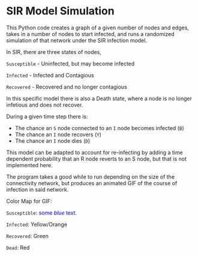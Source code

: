 # SIR Model Simulation

This Python code creates a graph of a given number of nodes and edges, takes in a number of nodes to start infected, and runs a randomized simulation of that network under the SIR infection model.

In SIR, there are three states of nodes,

`Susceptible` - Uninfected, but may become infected

`Infected` - Infected and Contagious

`Recovered` - Recovered and no longer contagious

In this specific model there is also a Death state, where a node is no longer infetious and does not recover.  

During a given time step there is:

  - The chance an `S` node connected to an `I` node becomes infected (`B`)
  - The chance an `I` node recovers (`Y`)
  - The chance an `I` node dies (`D`)

This model can be adapted to account for re-infecting by adding a time dependent probability that an R node reverts to an S node, but that is not implemented here.

The program takes a good while to run depending on the size of the connectivity network, but produces an animated GIF of the course of infection in said network.

Color Map for GIF:

`Susceptible`: <span style="color:blue">some *blue* text</span>.

`Infected`: Yellow/Orange

`Recovered`: Green

`Dead`: Red
